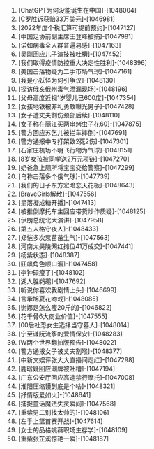 
1. [ChatGPT为何没能诞生在中国]-[1048004]
1. [C罗胜诉获赔33万美元]-[1046981]
1. [2022年度个税汇算可提前预约]-[1047127]
1. [中国足协前副主席王登峰被捕]-[1047981]
1. [诺如病毒全人群普遍易感]-[1047163]
1. [吴刚回应儿子演技被吐槽]-[1047452]
1. [我们取得疫情防控重大决定性胜利]-[1048396]
1. [美国击落物疑为二手市场气球]-[1047161]
1. [我是小妖怪为何引争议]-[1048130]
1. [探访俄亥俄州毒气泄漏现场]-[1048196]
1. [父母高度近视1岁婴儿已600度]-[1047354]
1. [女孩地铁被非礼勇敢曝光男子]-[1047428]
1. [女子遭丈夫割伤颈部后续]-[1048110]
1. [女子称在丽江买两串烤虫子花60]-[1047875]
1. [警方回应苏乞儿被拦车摔倒]-[1047691]
1. [警方通报中专打架致2死2伤]-[1047301]
1. [石家庄机场不明飞行物为气球]-[1048151]
1. [8岁女孩被同学送2万元项链]-[1047270]
1. [奶爸急上厕所将宝宝交给警察]-[1047299]
1. [乌称击落多个俄气球]-[1047739]
1. [我们的日子东方宏暗恋天花板]-[1048643]
1. [BraveGirls解散]-[1047556]
1. [星落凝成糖开播]-[1047413]
1. [被推倒摩托车主回应带货炒作质疑]-[1048125]
1. [伊朗总统北大演讲]-[1047958]
1. [第五人格守夜人]-[1048433]
1. [郑恺多次惹苗苗生气]-[1047563]
1. [河南太昊陵网红摊位41万成交]-[1047441]
1. [杨紫状态]-[1048387]
1. [狂飙角色顺口溜]-[1047458]
1. [李钟硕瘦了]-[1048102]
1. [湖人胜鹈鹕]-[1047692]
1. [听说你喜欢我剧情上头]-[1046699]
1. [言承旭夏花吻戏]-[1048085]
1. [谢娜是怎么瘦20斤的]-[1046822]
1. [花千骨6大商业价值]-[1047555]
1. [00后社恐女生选择当守墓人]-[1048014]
1. [宁至谦阮流筝的爱情保安]-[1048283]
1. [W两个世界翻拍版预告]-[1048022]
1. [警方通报女子被丈夫割喉]-[1048377]
1. [中新文娱评张大大直播间走红]-[1047298]
1. [鹿晗疑回应潮牌被吐槽]-[1047194]
1. [广东公安厅回应高速禁行摩托]-[1047008]
1. [淮阳压缩馍到底是个啥]-[1048321]
1. [抒情版爱如火]-[1048641]
1. [捕捉童话魔法失灵瞬间]-[1047568]
1. [重紫男二别找太帅的]-[1048106]
1. [左手上篮首赛开战]-[1047614]
1. [女士的品格姚薇职场生存学]-[1048109]
1. [重紫张芷溪惊艳一瞬]-[1048187]